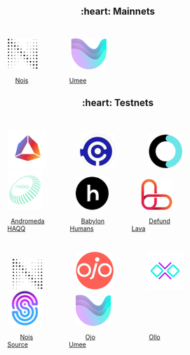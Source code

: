 <h2 align="center">:heart: Mainnets</h2>

<p>&nbsp;</p>

<img src="https://raw.githubusercontent.com/ShKmTr/test2/main/nois_black.svg" width="70"> &emsp; &emsp; &emsp; &emsp; <img src="https://raw.githubusercontent.com/ShKmTr/test2/main/umee.svg" width="80">

&emsp; [Nois](mainnets/nois/) &emsp; &emsp; &emsp; &emsp; &emsp; [Umee](mainnets/umee/)

<h2 align="center">:heart: Testnets</h2>

<p>&nbsp;</p>

<img src="https://raw.githubusercontent.com/ShKmTr/test2/main/andromeda.png" width="90"> &emsp; &emsp; &emsp; &emsp; <img src="https://raw.githubusercontent.com/ShKmTr/test2/main/babylon.png" width="80"> &emsp; &emsp; &emsp; &emsp; <img src="https://raw.githubusercontent.com/ShKmTr/test2/main/defund.png" width="80"> &emsp; &emsp; &emsp; &emsp; <img src="https://raw.githubusercontent.com/ShKmTr/test2/main/haqq.svg" width="80"> &emsp; &emsp; &emsp; &emsp; <img src="https://raw.githubusercontent.com/ShKmTr/test2/main/humans.png" width="75"> &emsp; &emsp; &emsp; &emsp; <img src="https://raw.githubusercontent.com/ShKmTr/test2/main/lava.svg" width="70"> 

&nbsp; [Andromeda](testnets/andromeda/) &emsp; &emsp; &emsp; &emsp; &nbsp; [Babylon](testnets/baylon/) &emsp; &emsp; &emsp; &emsp; &emsp; &nbsp; [Defund](testnets/defund/) &emsp; &emsp; &emsp; &emsp;  &emsp; &nbsp; [HAQQ](testnets/haqq/) &emsp; &emsp; &emsp; &emsp; &emsp; &nbsp; [Humans](testnets/humans/)  &emsp; &emsp; &emsp; &emsp; &ensp; [Lava](testnets/lava/)

<p>&nbsp;</p>

&ensp; <img src="https://raw.githubusercontent.com/ShKmTr/test2/main/nois_black.svg" width="70"> &emsp; &emsp; &emsp; &emsp; <img src="https://raw.githubusercontent.com/ShKmTr/test2/main/ojo.png" width="85"> &emsp; &emsp; &emsp; &emsp; <img src="https://raw.githubusercontent.com/ShKmTr/test2/main/ollo.png" width="85"> &emsp; &emsp; &emsp; &emsp; <img src="https://raw.githubusercontent.com/ShKmTr/test2/main/source.png" width="80"> &emsp; &emsp; &emsp; &emsp; <img src="https://raw.githubusercontent.com/ShKmTr/test2/main/umee.svg" width="80">

&ensp; &emsp; [Nois](testnets/nois/) &emsp; &emsp; &emsp; &emsp; &emsp; &emsp; &nbsp; [Ojo](testnets/ojo/) &emsp; &emsp; &emsp; &emsp; &emsp; &emsp; &ensp; [Ollo](testnets/ollo/) &emsp; &emsp; &emsp; &emsp; &emsp; &emsp; &nbsp; &nbsp; [Source](testnets/source/) &emsp; &emsp; &emsp; &emsp; &emsp; [Umee](testnets/umee/)
